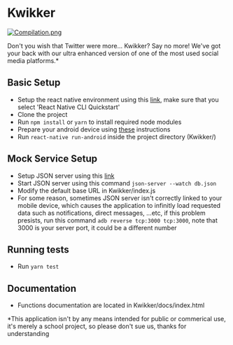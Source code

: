 # Kwikker

[![Compilation.png](https://i.postimg.cc/sgMj7GFY/Compilation.png)](https://postimg.cc/QFrZrtdC)

Don't you wish that Twitter were more... Kwikker? Say no more! We've got your back with our ultra enhanced version of one of the most used social media platforms.*

## Basic Setup

- Setup the react native environment using this [link][link1], make sure that you select 'React Native CLI Quickstart' 
- Clone the project
- Run `npm install` or `yarn` to install required node modules
- Prepare your android device using [these][link2] instructions
- Run `react-native run-android` inside the project directory (Kwikker/)

## Mock Service Setup

- Setup JSON server using this [link][link3]
- Start JSON server using this command `json-server --watch db.json`
- Modify the default base URL in Kwikker/index.js
- For some reason, sometimes JSON server isn't correctly linked to your mobile device, which causes the application to infinitly load requested data such as notifications, direct messages, ...etc, if this problem presists, run this command `adb reverse tcp:3000 tcp:3000`, note that 3000 is your server port, it could be a different number

## Running tests

- Run `yarn test`

## Documentation

- Functions documentation are located in Kwikker/docs/index.html

*This application isn't by any means intended for public or commerical use, it's merely a school project, so please don't sue us, thanks for understanding

[link1]: <https://facebook.github.io/react-native/docs/getting-started>
[link2]: <https://facebook.github.io/react-native/docs/getting-started#preparing-the-android-device>
[link3]: <https://github.com/typicode/json-server>
